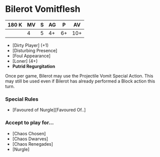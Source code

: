 # Bilerot Vomitflesh

| 180 K  | MV | S | AG | P | AV |
| --- | --- | --- | --- | --- | --- |
| | 4 | 5 | 4+ | 6+ | 10+ |

* [Dirty Player] (+1)
* [Disturbing Presence]
* [Foul Appearance]
* [Loner] (4+)
* **Putrid Regurgitation**

Once per game, Bilerot may use the Projectile Vomit Special Action. This may still be used even if Bilerot has already performed a Block action this turn.

### Special Rules
* [Favoured of Nurgle][Favoured Of..]

### Accept to play for...
* [Chaos Chosen]
* [Chaos Dwarves]
* [Chaos Renegades]
* [Nurgle]

